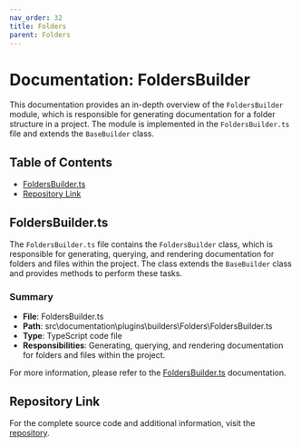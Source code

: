 ```yaml
---
nav_order: 32
title: Folders
parent: Folders
---
```


# Documentation: FoldersBuilder

This documentation provides an in-depth overview of the `FoldersBuilder` module, which is responsible for generating documentation for a folder structure in a project. The module is implemented in the `FoldersBuilder.ts` file and extends the `BaseBuilder` class.

## Table of Contents

- [FoldersBuilder.ts](#foldersbuilderts)
- [Repository Link](#repository-link)

## FoldersBuilder.ts

The `FoldersBuilder.ts` file contains the `FoldersBuilder` class, which is responsible for generating, querying, and rendering documentation for folders and files within the project. The class extends the `BaseBuilder` class and provides methods to perform these tasks.

### Summary

- **File**: FoldersBuilder.ts
- **Path**: src\documentation\plugins\builders\Folders\FoldersBuilder.ts
- **Type**: TypeScript code file
- **Responsibilities**: Generating, querying, and rendering documentation for folders and files within the project.

For more information, please refer to the [FoldersBuilder.ts](src\documentation\plugins\builders\Folders\FoldersBuilder.ts) documentation.

## Repository Link

For the complete source code and additional information, visit the [repository](https://github.com/ingig/code-narrator/src/documentation/plugins/builders/Folders).